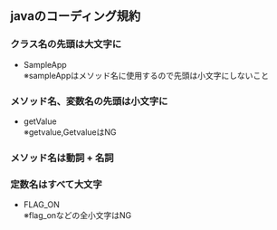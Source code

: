 ## javaのコーディング規約

### クラス名の先頭は大文字に
- SampleApp  
  ※sampleAppはメソッド名に使用するので先頭は小文字にしないこと

### メソッド名、変数名の先頭は小文字に
- getValue  
  ※getvalue,GetvalueはNG

### メソッド名は動詞 + 名詞

### 定数名はすべて大文字
- FLAG_ON  
  ※flag_onなどの全小文字はNG
